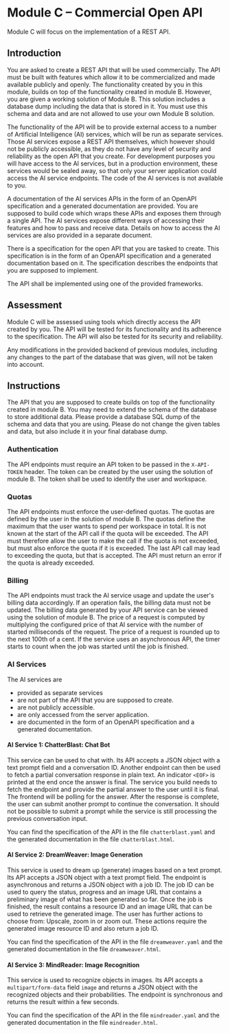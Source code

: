 # Module C – Commercial Open API

Module C will focus on the implementation of a REST API.

## Introduction

You are asked to create a REST API that will be used commercially. The API must be built with features which allow it to
be commercialized and made available publicly and openly. The functionality created by you in this module, builds on top
of the functionality created in module B. However, you are given a working solution of Module B. This solution includes
a database dump including the data that is stored in it. You must use this schema and data and are not allowed to use
your own Module B solution.

The functionality of the API will be to provide external access to a number of Artificial Intelligence (AI) services,
which will be run as separate services. Those AI services expose a REST API themselves, which however should not be
publicly accessible, as they do not have any level of security and reliability as the open API that you create. For
development purposes you will have access to the AI services, but in a production environment, these services would be
sealed away, so that only your server application could access the AI service endpoints. The code of the AI services is
not available to you.

A documentation of the AI services APIs in the form of an OpenAPI specification and a generated documentation
are provided. You are supposed to build code which wraps these APIs and exposes them through a single API. The AI
services expose different ways of accessing their features and how to pass and receive data. Details on how to access
the AI services are also provided in a separate document.

There is a specification for the open API that you are tasked to create. This specification is in the form of an
OpenAPI specification and a generated documentation based on it. The specification describes the endpoints that you are
supposed to implement.

The API shall be implemented using one of the provided frameworks.

## Assessment

Module C will be assessed using tools which directly access the API created by you. The API will be tested for
its functionality and its adherence to the specification. The API will also be tested for its security and reliability.

Any modifications in the provided backend of previous modules, including any changes to the part of the database that
was given, will not be taken into account.

## Instructions

The API that you are supposed to create builds on top of the functionality created in module B. You may need to
extend the schema of the database to store additional data. Please provide a database SQL dump of the schema and data
that you are using. Please do not change the given tables and data, but also include it in your final database dump.

### Authentication

The API endpoints must require an API token to be passed in the `X-API-TOKEN` header. The token can be created by the
user using the solution of module B. The token shall be used to identify the user and workspace.

### Quotas

The API endpoints must enforce the user-defined quotas. The quotas are defined by the user in the solution of module B.
The quotas define the maximum that the user wants to spend per workspace in total. It is not known at the start
of the API call if the quota will be exceeded. The API must therefore allow the user to make the call if the quota is
not exceeded, but must also enforce the quota if it is exceeded. The last API call may lead to exceeding the quota, but
that is accepted. The API must return an error if the quota is already exceeded.

### Billing

The API endpoints must track the AI service usage and update the user's billing data accordingly. If an operation fails,
the billing data must not be updated. The billing data generated by your API service can be viewed using the solution of
module B. The price of a request is computed by multiplying the configured price of that AI service with the number of
started milliseconds of the request. The price of a request is rounded up to the next 100th of a cent. If the service
uses an asynchronous API, the timer starts to count when the job was started until the job is finished.

### AI Services

The AI services are

- provided as separate services
- are not part of the API that you are supposed to create.
- are not publicly accessible.
- are only accessed from the server application.
- are documented in the form of an OpenAPI specification and a generated documentation.

#### AI Service 1: ChatterBlast: Chat Bot

This service can be used to chat with. Its API accepts a JSON object with a text prompt field and a conversation ID.
Another endpoint can then be used to fetch a partial conversation response in plain text. An indicator `<EOF>` is
printed at the end once the answer is final. The service you build needs to fetch the endpoint and provide the partial
answer to the user until it is final. The frontend will be polling for the answer. After the response is complete, the
user can submit another prompt to continue the conversation. It should not be possible to submit a prompt while the
service is still processing the previous conversation input.

You can find the specification of the API in the file `chatterblast.yaml` and the generated documentation in the
file `chatterblast.html`.

#### AI Service 2: DreamWeaver: Image Generation

This service is used to dream up (generate) images based on a text prompt. Its API accepts a JSON object with a text
prompt field. The endpoint is asynchronous and returns a JSON object with a job ID. The job ID can be used to query the
status, progress and an image URL that contains a preliminary image of what has been generated so far. Once the job is
finished, the result contains a resource ID and an image URL that can be used to retrieve the generated image. The user
has further actions to choose from: Upscale, zoom in or zoom out. These actions require the generated image resource ID
and also return a job ID.

You can find the specification of the API in the file `dreamweaver.yaml` and the generated documentation in the file
`dreamweaver.html`.

#### AI Service 3: MindReader: Image Recognition

This service is used to recognize objects in images. Its API accepts a `multipart/form-data` field `image` and returns
a JSON object with the recognized objects and their probabilities. The endpoint is synchronous and returns the result
within a few seconds.

You can find the specification of the API in the file `mindreader.yaml` and the generated documentation in the
file `mindreader.html`.
